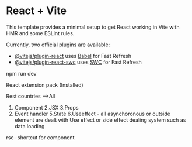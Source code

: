 # React + Vite

This template provides a minimal setup to get React working in Vite with HMR and some ESLint rules.

Currently, two official plugins are available:

- [@vitejs/plugin-react](https://github.com/vitejs/vite-plugin-react/blob/main/packages/plugin-react/README.md) uses [Babel](https://babeljs.io/) for Fast Refresh
- [@vitejs/plugin-react-swc](https://github.com/vitejs/vite-plugin-react-swc) uses [SWC](https://swc.rs/) for Fast Refresh

npm run dev

React extension pack (Installed)

Rest countries -->All

1. Component
2.JSX
3.Props
4. Event handler
5.State
6.Useeffect - all asynchoronous or outside element are dealt with Use effect or side effect dealing system such as data loading

rsc- shortcut for component



